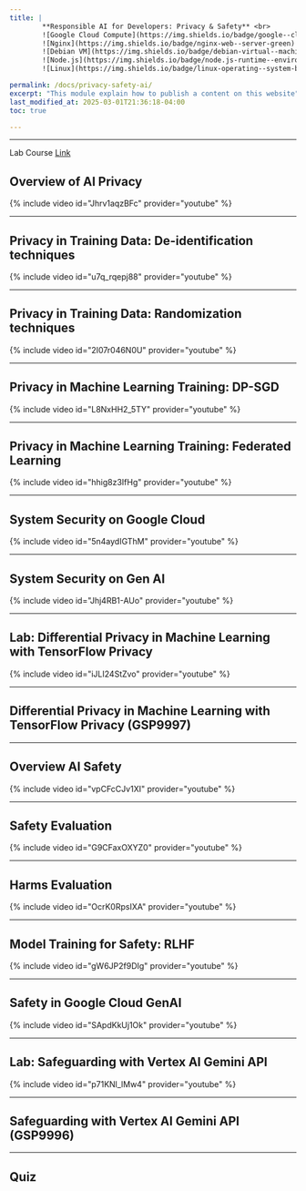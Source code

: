 ```yaml
---
title: | 
        **Responsible AI for Developers: Privacy & Safety** <br>
        ![Google Cloud Compute](https://img.shields.io/badge/google--cloud-compute--engine-blue)
        ![Nginx](https://img.shields.io/badge/nginx-web--server-green)
        ![Debian VM](https://img.shields.io/badge/debian-virtual--machine-red)
        ![Node.js](https://img.shields.io/badge/node.js-runtime--environment-brightgreen)
        ![Linux](https://img.shields.io/badge/linux-operating--system-black)

permalink: /docs/privacy-safety-ai/
excerpt: "This module explain how to publish a content on this website"
last_modified_at: 2025-03-01T21:36:18-04:00
toc: true

---
```


---

Lab Course [Link](https://www.cloudskillsboost.google/course_templates/1036)

## **Overview of AI Privacy**


{% include video id="Jhrv1aqzBFc" provider="youtube" %}

---

## **Privacy in Training Data: De-identification techniques**


{% include video id="u7q_rqepj88" provider="youtube" %}


---

## **Privacy in Training Data: Randomization techniques**


{% include video id="2I07r046N0U" provider="youtube" %}


---

## **Privacy in Machine Learning Training: DP-SGD**


{% include video id="L8NxHH2_5TY" provider="youtube" %}

---

## **Privacy in Machine Learning Training: Federated Learning**


{% include video id="hhig8z3IfHg" provider="youtube" %}


---

## **System Security on Google Cloud**


{% include video id="5n4aydIGThM" provider="youtube" %}


---

## **System Security on Gen AI**


{% include video id="Jhj4RB1-AUo" provider="youtube" %}


---

## **Lab: Differential Privacy in Machine Learning with TensorFlow Privacy**


{% include video id="iJLI24StZvo" provider="youtube" %}


---


## **Differential Privacy in Machine Learning with TensorFlow Privacy (GSP9997)**

---


## **Overview AI Safety**

{% include video id="vpCFcCJv1XI" provider="youtube" %}


---

## **Safety Evaluation**

{% include video id="G9CFaxOXYZ0" provider="youtube" %}


---

## **Harms Evaluation**

{% include video id="OcrK0RpsIXA" provider="youtube" %}


---

## **Model Training for Safety: RLHF**

{% include video id="gW6JP2f9DIg" provider="youtube" %}


---

## **Safety in Google Cloud GenAI**

{% include video id="SApdKkUj1Ok" provider="youtube" %}


---

## **Lab: Safeguarding with Vertex AI Gemini API**

{% include video id="p71KNl_lMw4" provider="youtube" %}


---

## **Safeguarding with Vertex AI Gemini API (GSP9996)**

---

## **Quiz**


























<!-- Scroll to Top Button -->
<button onclick="scrollToTop()" id="scrollToTopBtn" title="Go to top">㐃</button>

<style>
  /* Style for the button */
  #scrollToTopBtn {
    display: none; /* Hidden by default */
    position: fixed; /* Fixed/sticky position */
    bottom: 20px; /* Place the button at the bottom of the page */
    right: 20px; /* Place the button 20px from the right */
    z-index: 99; /* Make sure it does not overlap */
    border: none; /* Remove borders */
    outline: none; /* Remove outline */
    background-color: #555; /* Set a background color */
    color: white; /* Text color */
    cursor: pointer; /* Add a mouse pointer on hover */
    padding: 20px; /* Some padding */
    border-radius: 20px; /* Rounded corners */
    font-size: 15px; /* Increase font size */
  }
  #scrollToTopBtn:hover {
    background-color: #111; /* Darker background on hover */
  }
</style>

<script defer>
  // Show the button when scrolling down
  window.onscroll = function() {
    let btn = document.getElementById("scrollToTopBtn");
    if (document.body.scrollTop > 20 || document.documentElement.scrollTop > 20) {
      btn.style.display = "block";
    } else {
      btn.style.display = "none";
    }
  };

  // Scroll to top function
  function scrollToTop() {
    window.scrollTo({ top: 0, behavior: 'smooth' });
  }
</script>